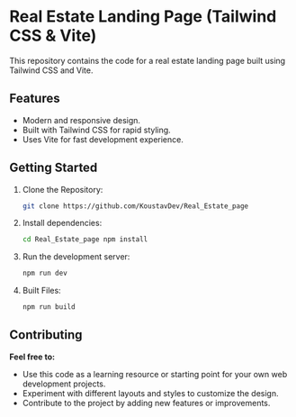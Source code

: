 # Real Estate Landing Page (Tailwind CSS & Vite)

This repository contains the code for a real estate landing page built using Tailwind CSS and Vite.

## Features

* Modern and responsive design.
* Built with Tailwind CSS for rapid styling.
* Uses Vite for fast development experience.

## Getting Started

1. Clone the Repository:
   ```bash
   git clone https://github.com/KoustavDev/Real_Estate_page
2. Install dependencies:
   ```bash
   cd Real_Estate_page npm install
3. Run the development server:
   ```bash
   npm run dev
4. Built Files:
   ```bash
   npm run build

## Contributing
**Feel free to:**

* Use this code as a learning resource or starting point for your own web development projects.
* Experiment with different layouts and styles to customize the design.
* Contribute to the project by adding new features or improvements.
